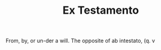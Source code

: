 ---
title: Ex Testamento
letter: E
permalink: "/definitions/bld-ex-testamento.html"
body: From, by, or un-der a will. The opposite of ab intestato, (q. v
published_at: '2018-07-07'
source: Black's Law Dictionary 2nd Ed (1910)
layout: post
---